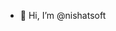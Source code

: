 - 👋 Hi, I’m @nishatsoft


<!---
nishatsoft/nishatsoft is a ✨ special ✨ repository because its `README.md` (this file) appears on your GitHub profile.
You can click the Preview link to take a look at your changes.
--->
